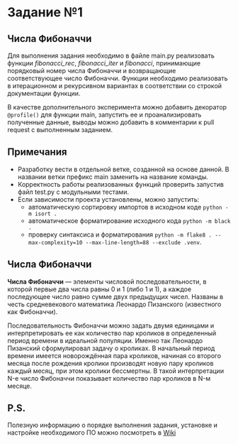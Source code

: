 # Задание №1
## Числа Фибоначчи
Для выполнения задания необходимо в файле main.py реализовать функции *fibonacci_rec*, *fibonacci_iter* и *fibonacci*, принимающие порядковый номер числа Фибоначчи и возвращающие соответствующее число Фибоначчи. Функции необходимо реализовать в итерационном и рекурсивном вариантах в соответствии со строкой документации функции.

В качестве дополнительного эксперимента можно добавить декоратор `@profile()` для функции main, запустить ее и проанализировать полученные данные, выводы можно добавить в комментарии к pull request с выполненным заданием.

## Примечания  
- Разработку вести в отдельной ветке, созданной на основе данной. В названии ветки префикс main заменить на название команды. 
- Корректность работы реализованных функций проверить запустив файл test.py с модульными тестами. 
- Если зависимости проекта установлены, можно запустить:
    * автоматическую сортировку импортов в исходном коде `python -m isort .`
    * автоматическое форматирование исходного кода `python -m black .`
    * проверку синтаксиса и форматирования `python -m flake8 . --max-complexity=10 --max-line-length=88 --exclude .venv`.
  
## Числа Фибоначчи  
**Числа Фибоначчи** — элементы числовой последовательности, в которой первые два числа равны 0 и 1 (либо 1 и 1), а каждое последующее число равно сумме двух предыдущих чисел. Названы в честь средневекового математика Леонардо Пизанского (известного как Фибоначчи).

Последовательность Фибоначчи можно задать двумя единицами и интерпретировать ее как количество пар кроликов в определенный период времени в идеальной популяции. Именно так Леонардо Пизанский сформулировал задачу о кроликах. В начальный период времени имеется новорождённая пара кроликов, начиная со второго месяца после рождения кролики производят новую пару кроликов каждый месяц, при этом кролики бессмертны. В такой интерпретации N-е число Фибоначчи показывает количество пар кроликов в N-м месяце.

## P.S.
Полезную информацию о порядке выполнения задания, установке и настройке необходимого ПО можно посмотреть в [Wiki](https://github.com/hse-algo-24-raven/docs-raven/wiki)
